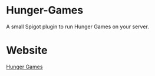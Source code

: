 # Hunger-Games
A small Spigot plugin to run Hunger Games on your server.

# Website
<a href="http://www.panjaco.com/plugins/HungerGames.html">Hunger Games</a>
